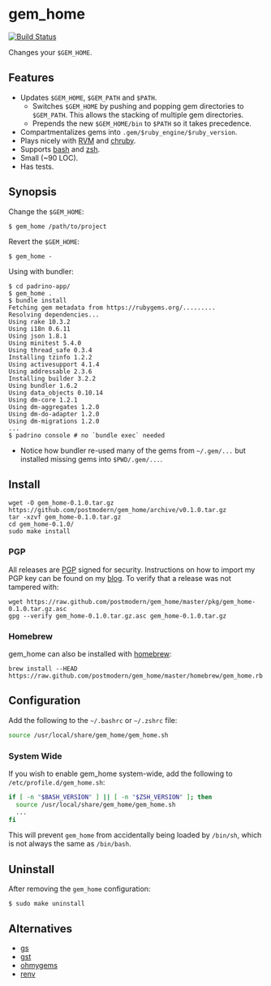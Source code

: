 # gem_home

[![Build Status](https://travis-ci.org/postmodern/gem_home.png)](https://travis-ci.org/postmodern/gem_home)

Changes your `$GEM_HOME`.

## Features

* Updates `$GEM_HOME`, `$GEM_PATH` and `$PATH`.
  * Switches `$GEM_HOME` by pushing and popping gem directories to `$GEM_PATH`.
    This allows the stacking of multiple gem directories.
  * Prepends the new `$GEM_HOME/bin` to `$PATH` so it takes precedence.
* Compartmentalizes gems into `.gem/$ruby_engine/$ruby_version`.
* Plays nicely with [RVM] and [chruby].
* Supports [bash] and [zsh].
* Small (~90 LOC).
* Has tests.

## Synopsis

Change the `$GEM_HOME`:

    $ gem_home /path/to/project

Revert the `$GEM_HOME`:

    $ gem_home -

Using with bundler:

    $ cd padrino-app/
    $ gem_home .
    $ bundle install
    Fetching gem metadata from https://rubygems.org/.........
    Resolving dependencies...
    Using rake 10.3.2
    Using i18n 0.6.11
    Using json 1.8.1
    Using minitest 5.4.0
    Using thread_safe 0.3.4
    Installing tzinfo 1.2.2
    Using activesupport 4.1.4
    Using addressable 2.3.6
    Installing builder 3.2.2
    Using bundler 1.6.2
    Using data_objects 0.10.14
    Using dm-core 1.2.1
    Using dm-aggregates 1.2.0
    Using dm-do-adapter 1.2.0
    Using dm-migrations 1.2.0
    ...    
    $ padrino console # no `bundle exec` needed

* Notice how bundler re-used many of the gems from `~/.gem/...` but installed
  missing gems into `$PWD/.gem/...`.


## Install

    wget -O gem_home-0.1.0.tar.gz https://github.com/postmodern/gem_home/archive/v0.1.0.tar.gz
    tar -xzvf gem_home-0.1.0.tar.gz
    cd gem_home-0.1.0/
    sudo make install

### PGP

All releases are [PGP] signed for security. Instructions on how to import my
PGP key can be found on my [blog][1]. To verify that a release was not tampered 
with:

    wget https://raw.github.com/postmodern/gem_home/master/pkg/gem_home-0.1.0.tar.gz.asc
    gpg --verify gem_home-0.1.0.tar.gz.asc gem_home-0.1.0.tar.gz

### Homebrew

gem_home can also be installed with [homebrew]:

    brew install --HEAD https://raw.github.com/postmodern/gem_home/master/homebrew/gem_home.rb

## Configuration

Add the following to the `~/.bashrc` or `~/.zshrc` file:

``` bash
source /usr/local/share/gem_home/gem_home.sh
```

### System Wide

If you wish to enable gem_home system-wide, add the following to
`/etc/profile.d/gem_home.sh`:

``` bash
if [ -n "$BASH_VERSION" ] || [ -n "$ZSH_VERSION" ]; then
  source /usr/local/share/gem_home/gem_home.sh
  ...
fi
```

This will prevent `gem_home` from accidentally being loaded by `/bin/sh`, which
is not always the same as `/bin/bash`.

## Uninstall

After removing the `gem_home` configuration:

    $ sudo make uninstall

## Alternatives

* [gs](https://github.com/inkel/gs#readme)
* [gst](https://github.com/tonchis/gst#readme)
* [ohmygems](http://blog.zenspider.com/blog/2012/09/ohmygems.html)
* [renv](https://github.com/fnichol/renv)

[RVM]: https://rvm.io/
[chruby]: https://github.com/postmodern/chruby#readme

[bash]: http://www.gnu.org/software/bash/
[zsh]: http://www.zsh.org/

[PGP]: http://en.wikipedia.org/wiki/Pretty_Good_Privacy
[homebrew]: http://brew.sh/

[1]: http://postmodern.github.com/contact.html#pgp
